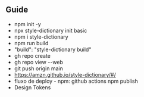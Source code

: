 ## Guide

- npm init -y
- npx style-dictionary init basic
- npm i style-dictionary
- npm run build
- "build": "style-dictionary build"
- gh repo create
- gh repo view --web
- git push origin main
- https://amzn.github.io/style-dictionary/#/
- fluxo de deploy - npm: github actions npm publish
- Design Tokens